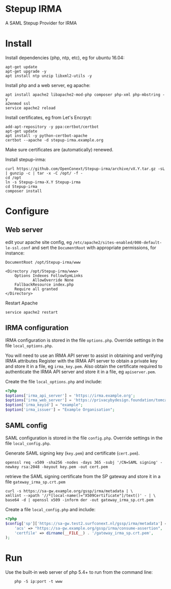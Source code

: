 # Stepup IRMA

A SAML Stepup Provider for IRMA


# Install

Install dependencies (php, ntp, etc), eg for ubuntu 16.04:

	apt-get update
	apt-get upgrade -y
	apt install ntp unzip libxml2-utils -y

Install php and a web server, eg apache:

	apt install apache2 libapache2-mod-php composer php-xml php-mbstring -y
	a2enmod ssl
	service apache2 reload

Install certificates, eg from Let's Encrpyt:

	add-apt-repository -y ppa:certbot/certbot
	apt-get update
	apt install -y python-certbot-apache
	certbot --apache -d stepup-irma.example.org

Make sure certificates are (automatically) renewed.

Install stepup-irma:

	curl https://github.com/OpenConext/Stepup-irma/archive/vX.Y.tar.gz -sL | gunzip -c | tar -x -C /opt/ -f -
	cd /opt
	ln -s Stepup-irma-X.Y Stepup-irma
	cd Stepup-irma
	composer install

# Configure

## Web server

edit your apache site config, eg `/etc/apache2/sites-enabled/000-default-le-ssl.conf` and sert the `DocumentRoot` with appropriate permissions, for instance:

	DocumentRoot /opt/Stepup-irma/www

	<Directory /opt/Stepup-irma/www>
		Options Indexes FollowSymLinks
                AllowOverride None
		FallbackResource index.php
		Require all granted
	</Directory>

Restart Apache

	service apache2 restart

## IRMA configuration

IRMA configuration is stored in the file `options.php`. Override settings in the file `local_options.php`.

You will need to use an IRMA API server to assist in obtaining and verifying IRMA attributes
Register with the IRMA API server to obtain a private key  and store it in a file, eg `irma_key.pem`.
Also obtain the certificate required to authenticate the IRMA API server and store it in a file, eg `apiserver.pem`.

Create the file `local_options.php` and include:

```php
<?php
$options['irma_api_server'] = 'https://irma.example.org';
$options['irma_web_server'] = 'https://privacybydesign.foundation/tomcat/irma_api_server';
$option['irma_keyid'] = "example";
$option['irma_issuer'] = "Example Organisation";
```

## SAML config

SAML configuration is stored in the file `config.php`. Override settings in the file `local_config.php`.

Generate SAML signing key (`key.pem`) and certificate (`cert.pem`).

	openssl req -x509 -sha256 -nodes -days 365 -subj '/CN=SAML signing' -newkey rsa:2048 -keyout key.pem -out cert.pem

retrieve the SAML signing certificate from the SP gateway and store it in a file `gateway_irma_sp.crt.pem`

	curl -s https://sa-gw.example.org/gssp/irma/metadata | \
	xmllint --xpath '//*[local-name()="X509Certificate"]/text()' - | \
	base64 -d | openssl x509 -inform der -out gateway_irma_sp.crt.pem

Create a file `local_config.php` and include:

```php
<?php
$config['sp']['https://sa-gw.test2.surfconext.nl/gssp/irma/metadata'] = array(
    'acs' => "https://sa-gw.example.org/gssp/irma/consume-assertion",
    'certfile' => dirname(__FILE__) . '/gateway_irma_sp.crt.pem',
);
```


Run
===

Use the built-in web server of php 5.4+ to run from the command line:

        php -S ip:port -t www


